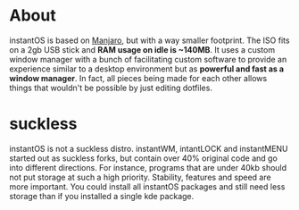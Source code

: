 # About

instantOS is based on [Manjaro](https://manjaro.org/), but with a way smaller footprint. The ISO fits on a 2gb USB stick and **RAM usage on idle is ~140MB**.
It uses a custom window manager with a bunch of facilitating custom software to provide an experience similar to a desktop environment but as **powerful and
fast as a window manager**. In fact, all pieces being made for each other allows things that wouldn't be possible by just editing dotfiles.

# suckless

instantOS is not a suckless distro. instantWM, intantLOCK and instantMENU started out as suckless forks, but contain over 40% original code and go into different directions. 
For instance, programs that are under 40kb should not put storage at such a high priority. Stability, features and speed are more important. 
You could install all instantOS packages and still need less storage than if you installed a single kde package. 
